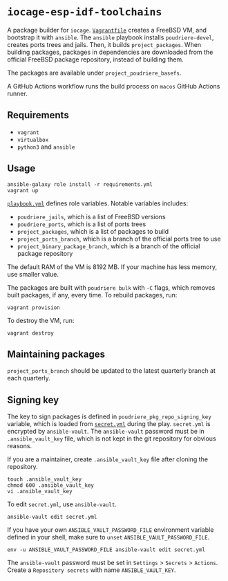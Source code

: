 # `iocage-esp-idf-toolchains`

A package builder for `iocage`. [`Vagrantfile`](Vagrantfile) creates a FreeBSD
VM, and bootstrap it with `ansible`. The `ansible` playbook installs
`poudriere-devel`, creates ports trees and jails. Then, it builds
`project_packages`. When building packages, packages in dependencies are
downloaded from the official FreeBSD package repository, instead of building
them.

The packages are available under `project_poudriere_basefs`.

A GitHub Actions workflow runs the build process on `macos` GitHub Actions
runner.

## Requirements

* `vagrant`
* `virtualbox`
* `python3` and `ansible`

## Usage

```console
ansible-galaxy role install -r requirements.yml
vagrant up
```

[`playbook.yml`](playbook.yml) defines role variables. Notable variables
includes:

* `poudriere_jails`, which is a list of FreeBSD versions
* `poudriere_ports`, which is a list of ports trees
* `project_packages`, which is a list of packages to build
* `project_ports_branch`, which is a branch of the official ports tree to
  use
* `project_binary_package_branch`, which is a branch of the official package
  repository

The default RAM of the VM is 8192 MB. If your machine has less memory, use
smaller value.

The packages are built with `poudriere bulk` with `-C` flags, which removes
built packages, if any, every time. To rebuild packages, run:

```console
vagrant provision
```

To destroy the VM, run:

```console
vagrant destroy
```

## Maintaining packages

`project_ports_branch` should be updated to the latest quarterly branch at
each quarterly.

## Signing key

The key to sign packages is defined in `poudriere_pkg_repo_signing_key`
variable, which is loaded from [`secret.yml`](secret.yml) during the play.
`secret.yml` is encrypted by `ansible-vault`. The `ansible-vault` password
must be in `.ansible_vault_key` file, which is not kept in the git repository
for obvious reasons.

If you are a maintainer, create `.ansible_vault_key` file after cloning the
repository.

```console
touch .ansible_vault_key
chmod 600 .ansible_vault_key
vi .ansible_vault_key
```

To edit `secret.yml`, use `ansible-vault`.

```console
ansible-vault edit secret.yml
```

If you have your own `ANSIBLE_VAULT_PASSWORD_FILE` environment variable
defined in your shell, make sure to `unset` `ANSIBLE_VAULT_PASSWORD_FILE`.

```console
env -u ANSIBLE_VAULT_PASSWORD_FILE ansible-vault edit secret.yml
```

The `ansible-vault` password must be set in `Settings` > `Secrets` >
`Actions`. Create a `Repository secrets` with name `ANSIBLE_VAULT_KEY`.
